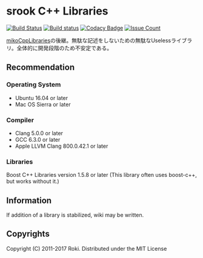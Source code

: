 # srook C++ Libraries
[![Build Status](https://travis-ci.org/falgon/SrookCppLibraries.svg?branch=master)](https://travis-ci.org/falgon/SrookCppLibraries)
[![Build status](https://ci.appveyor.com/api/projects/status/8wlc7re5y7ep581l/branch/master?svg=true)](https://ci.appveyor.com/project/falgon/srookcpplibraries/branch/master)
[![Codacy Badge](https://api.codacy.com/project/badge/Grade/e138c5f89a05455c80113ce55d17f792)](https://www.codacy.com/app/falgon/SrookCppLibraries?utm_source=github.com&amp;utm_medium=referral&amp;utm_content=falgon/SrookCppLibraries&amp;utm_campaign=Badge_Grade)
[![Issue Count](https://codeclimate.com/github/falgon/SrookCppLibraries/badges/issue_count.svg)](https://codeclimate.com/github/falgon/SrookCppLibraries)


[mikoCppLibraries](https://github.com/falgon/mikoCppLibraries)の後継。無駄な記述をしないための無駄なUselessライブラリ。全体的に開発段階のため不安定である。

## Recommendation
### Operating System
* Ubuntu 16.04 or later
* Mac OS Sierra or later

### Compiler
* Clang 5.0.0 or later
* GCC 6.3.0 or later
* Apple LLVM Clang 800.0.42.1 or later

### Libraries
Boost C++ Libraries version 1.5.8 or later
(This library often uses boost-c++, but works without it.)

## Information
If addition of a library is stabilized, wiki may be written.

## Copyrights
Copyright (C) 2011-2017 Roki.
Distributed under the MIT License

